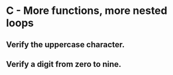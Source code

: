 # C - More functions, more nested loops
## Verify the uppercase character.
## Verify a digit from zero to nine.
